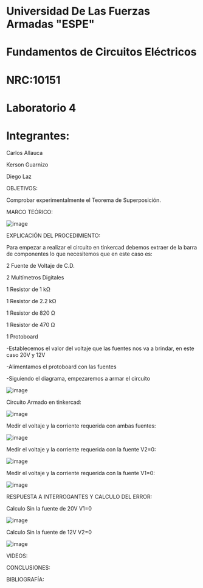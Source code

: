 # Universidad De Las Fuerzas Armadas "ESPE"

# Fundamentos de Circuitos Eléctricos 
# NRC:10151
# Laboratorio 4

 # Integrantes:
 Carlos Allauca
 
 Kerson Guarnizo
 
 Diego Laz

OBJETIVOS:

Comprobar experimentalmente el Teorema de Superposición.

MARCO TEÓRICO:

![image](https://user-images.githubusercontent.com/93835463/147194362-1dfb789a-f946-44f7-b872-7be252438867.png)

EXPLICACIÓN DEL PROCEDIMIENTO:

Para empezar a realizar el circuito en tinkercad debemos extraer de la barra de componentes lo que necesitemos que en este caso es:

2 Fuente de Voltaje de C.D.

2 Multímetros Digitales

1 Resistor de 1 kΩ

1 Resistor de 2.2 kΩ

1 Resistor de 820 Ω

1 Resistor de 470 Ω

1 Protoboard

-Establecemos el valor del voltaje que las fuentes nos va a brindar, en este caso 20V y 12V

-Alimentamos el protoboard con las fuentes

-Siguiendo el diagrama, empezaremos a armar el circuito 

![image](https://user-images.githubusercontent.com/93835463/147191267-a4be84e8-8b8c-47f4-b126-9d1a611789b1.png)

Circuito Armado en tinkercad:

![image](https://user-images.githubusercontent.com/93835463/147191311-5f9c5e41-20b2-4ba4-afd1-3aa86b809004.png)

Medir el voltaje y la corriente requerida con ambas fuentes:

![image](https://user-images.githubusercontent.com/93835463/147191603-991f391a-f908-4993-a089-1cc96ad55df8.png)

Medir el voltaje y la corriente requerida con la fuente V2=0:

![image](https://user-images.githubusercontent.com/93835463/147191749-99442351-e6cd-42e0-87f8-a1b3a3562d73.png)

Medir el voltaje y la corriente requerida con la fuente V1=0:

![image](https://user-images.githubusercontent.com/93835463/147191803-5bb53769-5228-4b6d-8f31-15a85e0297b2.png)


RESPUESTA A INTERROGANTES Y CALCULO DEL ERROR:

Calculo Sin la fuente de 20V V1=0

![image](https://user-images.githubusercontent.com/93835463/147192163-b0949b21-3344-483d-bb4d-2c09e5b666c0.png)

Calculo Sin la fuente de 12V V2=0

![image](https://user-images.githubusercontent.com/93835463/147192332-1b045f23-662e-4f15-968d-946a8b9b3c8d.png)

VIDEOS:

CONCLUSIONES:

BIBLIOGRAFÍA:
